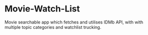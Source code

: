 # Movie-Watch-List
 
Movie searchable app which fetches and utilises IDMb API, with with multiple topic categories and watchlist trucking.
